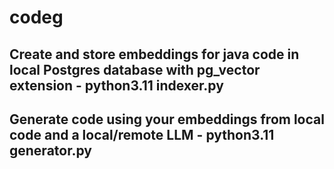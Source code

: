 # codeg
## Create and store embeddings for java code in local Postgres database with pg_vector extension  - python3.11 indexer.py
## Generate code using your embeddings from local code and a local/remote LLM  - python3.11 generator.py
